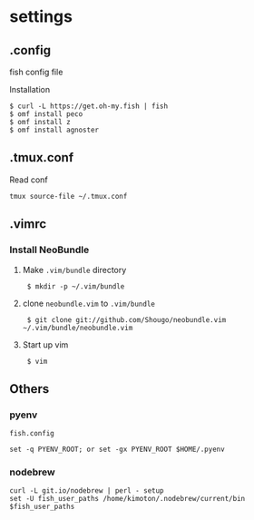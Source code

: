 # settings

## .config

fish config file

Installation
```
$ curl -L https://get.oh-my.fish | fish
$ omf install peco
$ omf install z
$ omf install agnoster
```

## .tmux.conf

Read conf 
```
tmux source-file ~/.tmux.conf
```

## .vimrc

### Install NeoBundle
1. Make `.vim/bundle` directory  

        $ mkdir -p ~/.vim/bundle


1. clone `neobundle.vim` to `.vim/bundle`

        $ git clone git://github.com/Shougo/neobundle.vim ~/.vim/bundle/neobundle.vim

1. Start up vim

        $ vim

## Others
### pyenv
`fish.config`
```fish.config
set -q PYENV_ROOT; or set -gx PYENV_ROOT $HOME/.pyenv
```

### nodebrew
```
curl -L git.io/nodebrew | perl - setup
set -U fish_user_paths /home/kimoton/.nodebrew/current/bin $fish_user_paths
```

